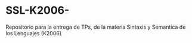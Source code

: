 # SSL-K2006-
Repositorio para la entrega de TPs, de la materia Sintaxis y Semantica de los Lenguajes (K2006)
